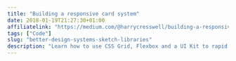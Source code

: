```yaml
---
title: "Building a responsive card system"
date: 2018-01-19T21:27:30+01:00
affiliatelink: "https://medium.com/@harrycresswell/building-a-responsive-card-system-d98f93794e1a"
tags: ["Code"]
slug: "better-design-systems-sketch-libraries"
description: "Learn how to use CSS Grid, Flexbox and a UI Kit to rapid prototype responsive cards patterns"
---
```

